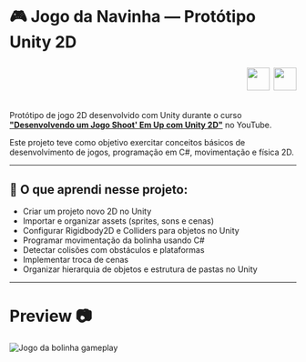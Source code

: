 # 🎮 Jogo da Navinha — Protótipo Unity 2D <p align="right"> <img src="https://cdn.jsdelivr.net/gh/devicons/devicon/icons/unity/unity-original.svg" width="40"/> <img src="https://cdn.jsdelivr.net/gh/devicons/devicon/icons/csharp/csharp-original.svg" width="40"/> </p>

Protótipo de jogo 2D desenvolvido com Unity durante o curso [**"Desenvolvendo um Jogo Shoot' Em Up com Unity 2D"**](https://www.youtube.com/watch?v=qEZ5myB3GwI&list=PLzjwaizNOg6Ty_4dLPzF2ty6s9R6vb8RJ&index=33) no YouTube.

Este projeto teve como objetivo exercitar conceitos básicos de desenvolvimento de jogos, programação em C#, movimentação e física 2D.

---

## 📑 O que aprendi nesse projeto:

-  Criar um projeto novo 2D no Unity
-  Importar e organizar assets (sprites, sons e cenas)
-  Configurar Rigidbody2D e Colliders para objetos no Unity
-  Programar movimentação da bolinha usando C#
-  Detectar colisões com obstáculos e plataformas
-  Implementar troca de cenas
-  Organizar hierarquia de objetos e estrutura de pastas no Unity

---


# Preview 📷

![Jogo da bolinha gameplay](preview_navinha.gif)

